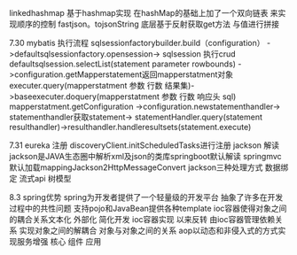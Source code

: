 linkedhashmap 基于hashmap实现 在hashMap的基础上加了一个双向链表 来实现顺序的控制
fastjson。tojsonString 底层基于反射获取get方法 与值进行拼接

7.30
mybatis 执行流程
sqlsessionfactorybuilder.build（configuration） ->defaultsqlsessionfactory.opensession->
sqlsession 执行crud
defaultsqlsession.selectList(statement parameter rowbounds) ->configuration.getMapperstatement返回mapperstatment对象
executer.query(mapperstatment 参数 行数 结果集)->baseexecuter.doquery(mapperstatment 参数 行数 响应头 sql)
mapperstatment.getConfiguration ->configuration.newstatementhandler-> statementhandler获取statement->
statementHandler.query(statement resulthandler)->resulthandler.handleresultsets(statement.execute)

7.31
eureka 注册
discoveryClient.initScheduledTasks进行注册
jackson 解读
jackson是JAVA生态圈中解析xml及json的类库springboot默认解读 springmvc默认加载mappingJackson2HttpMessageConvert
jackson三种处理方式  数据绑定 流式api 树模型

8.3
spring优势
 spring为开发者提供了一个轻量级的开发平台 抽象了许多在开发过程中的共性问题 支持pojo和JavaBean提供各种template 
 ioc容器使得对象之间的耦合关系文本化 外部化 简化开发 
 ioc容器实现 以来反转 由ioc容器管理依赖关系 实现对象之间的解耦合 对象与对象之间的关系 
 aop以动态和非侵入式的方式实现服务增强
 核心
 组件 应用
 
 
 
 
 
 
 
 
 
 
















